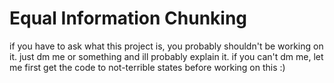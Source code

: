 # Equal Information Chunking
if you have to ask what this project is, you probably shouldn't be working on it. just dm me or something and ill probably explain it. if you can't dm me, let me first get the code to not-terrible states before working on this :)